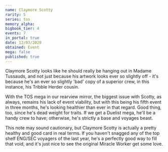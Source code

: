 ```yaml
---
name: Claymore Scotty
rarity: 5
series: tos
memory_alpha:
bigbook_tier: 4
events: 7
in_portal: true
date: 12/03/2020
obtained: Event
mega: false
published: true
---
```


Claymore Scotty looks like he should really be hanging out in Madame Tussauds, and not just because his artwork looks ever so slightly off - it's because he's an ever so slightly 'bad' copy of a superior crew, in this instance, his Tribble Herder cousin.

With the TOS mega in our rearview mirror, the biggest issue with Scotty, as always, remains his lack of event viability, but with this being his fifth event in three months, he's looking healthier than ever in that regard. Good thing, too, since he's dead weight for traits. If we get a Duelist mega, he'll be a handy crew to have; otherwise, he's strictly a base and voyages beast.

This note may sound cautionary, but Claymore Scotty is actually a pretty healthy and good card in real terms. If you haven't snagged any of the top shelf ENG/SEC voyagers of the last year, he's a perfectly good way to fill that void, and it's just nice to see the original Miracle Worker get some love.
